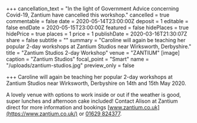 +++
cancellation_text = "In the light of Government Advice concerning Covid-19, Zantium have cancelled this workshop."
cancelled = true
commentable = false
date = 2020-05-14T23:00:00Z
deposit = 1
editable = false
endDate = 2020-05-15T23:00:00Z
featured = false
hidePlaces = true
hidePrice = true
places = 1
price = 1
publishDate = 2020-03-16T21:30:07Z
share = false
subtitle = ""
summary = "Caroline will again be teaching her popular 2-day workshops at Zantium Studios near Wirksworth, Derbyshire."
title = "Zantium Studios 2-day Workshop"
venue = "ZANTIUM"
[image]
caption = "Zantium Studios"
focal_point = "Smart"
name = "/uploads/zantium-studios.jpg"
preview_only = false

+++
Caroline will again be teaching her popular 2-day workshops at Zantium Studios near Wirksworth, Derbyshire on 14th and 15th May 2020.

A lovely venue with options to work inside or out if the weather is good, super lunches and afternoon cake included! Contact Alison at Zantium direct for more information and bookings [www.zantium.co.uk](https://www.zantium.co.uk/) or [01629 824377](tel:01629824377).